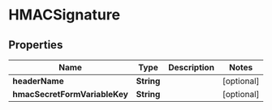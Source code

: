 

# HMACSignature


## Properties

| Name | Type | Description | Notes |
|------------ | ------------- | ------------- | -------------|
|**headerName** | **String** |  |  [optional] |
|**hmacSecretFormVariableKey** | **String** |  |  [optional] |



